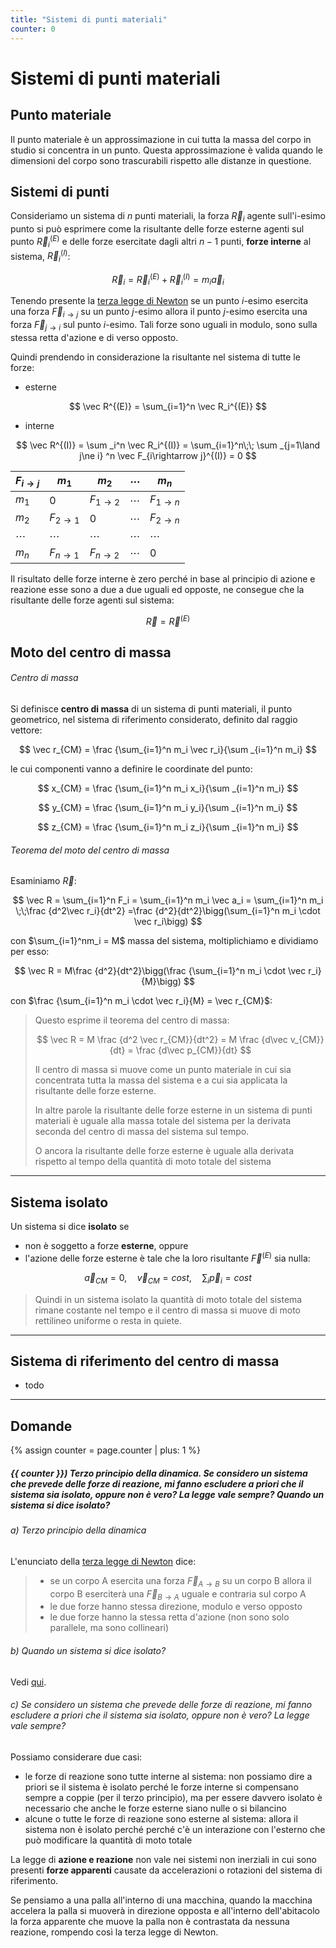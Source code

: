 ```yaml
---
title: "Sistemi di punti materiali"
counter: 0
---
```

# Sistemi di punti materiali
## Punto materiale
Il punto materiale è un approssimazione in cui tutta la massa del corpo in studio si concentra in un punto. Questa approssimazione è valida quando le dimensioni del corpo sono trascurabili rispetto alle distanze in questione.

## Sistemi di punti

Consideriamo un sistema di $n$ punti materiali, la forza $\vec R_i$ agente sull'i-esimo punto si può esprimere come la risultante delle forze esterne agenti sul punto $\vec R_i^{(E)}$ e delle forze esercitate dagli altri $n-1$ punti, __forze interne__ al sistema, $\vec R_i^{(I)}$:

$$
\vec R_i = \vec R_i^{(E)} + \vec R_i^{(I)} =m_i \vec a_i
$$

Tenendo presente la [terza legge di Newton](dinamica.md#terza-legge-di-newton-principio-di-azione-e-reazione) se un punto $i$-esimo esercita una forza $\vec F_{i\rightarrow j}$ su un punto $j$-esimo allora il punto $j$-esimo esercita una forza $\vec F_{j\rightarrow i}$ sul punto $i$-esimo. Tali forze sono uguali in modulo, sono sulla stessa retta d'azione e di verso opposto.

Quindi prendendo in considerazione la risultante nel sistema di tutte le forze:
- esterne 

$$
\vec R^{(E)} = \sum_{i=1}^n \vec R_i^{(E)}
$$

- interne

$$
\vec R^{(I)} = \sum _i^n \vec R_i^{(I)} = \sum_{i=1}^n\;\; \sum _{j=1\land j\ne i} ^n \vec F_{i\rightarrow j}^{(I)} = 0
$$

|$F_{i\rightarrow j}$|$m_1$|$m_2$|$\cdots$|$m_n$|
|-|-|-|-|-|
|$m_1$|$0$|$F_{1\rightarrow 2}$ |$\cdots$| $F_{1\rightarrow n}$|
|$m_2$|$F_{2\rightarrow 1}$| $0$ | $\cdots$ | $F_{2\rightarrow n}$
|$\cdots$|$\cdots$|$\cdots$|$\cdots$|$\cdots$|
|$m_n$|$F_{n\rightarrow 1}$|$F_{n\rightarrow 2}$|$\cdots$|$0$|

Il risultato delle forze interne è zero perché in base al principio di azione e reazione esse sono a due a due uguali ed opposte, ne consegue che la risultante delle forze agenti sul sistema:

$$
\vec R = \vec R^{(E)}
$$

## Moto del centro di massa
###### Centro di massa
Si definisce __centro di massa__ di un sistema di punti materiali, il punto geometrico, nel sistema di riferimento considerato, definito dal raggio vettore:

$$
\vec r_{CM} = \frac {\sum_{i=1}^n m_i \vec r_i}{\sum _{i=1}^n m_i}
$$

le cui componenti vanno a definire le coordinate del punto:

$$
x_{CM} = \frac {\sum_{i=1}^n m_i  x_i}{\sum _{i=1}^n m_i}
$$

$$
y_{CM} = \frac {\sum_{i=1}^n m_i  y_i}{\sum _{i=1}^n m_i}
$$

$$
z_{CM} = \frac {\sum_{i=1}^n m_i  z_i}{\sum _{i=1}^n m_i}
$$

###### Teorema del moto del centro di massa
Esaminiamo $\vec R$:

$$
\vec R = \sum_{i=1}^n F_i = \sum_{i=1}^n m_i \vec a_i = \sum_{i=1}^n m_i \;\;\frac {d^2\vec r_i}{dt^2} =\frac {d^2}{dt^2}\bigg(\sum_{i=1}^n m_i \cdot \vec r_i\bigg)
$$

con $\sum_{i=1}^nm_i = M$ massa del sistema, moltiplichiamo e dividiamo per esso:

$$
\vec R = M\frac {d^2}{dt^2}\bigg(\frac {\sum_{i=1}^n m_i \cdot \vec r_i}{M}\bigg)
$$ 

con $\frac {\sum_{i=1}^n m_i \cdot \vec r_i}{M} = \vec r_{CM}$: 

>Questo esprime il teorema del centro di massa:
>
>$$
>\vec R = M \frac {d^2 \vec r_{CM}}{dt^2} = M \frac {d\vec v_{CM}}{dt} = \frac {d\vec p_{CM}}{dt}
>$$
>
> Il centro di massa si muove come un punto materiale in cui sia concentrata tutta la massa del sistema e a cui sia applicata la risultante delle forze esterne.
>
> In altre parole la risultante delle forze esterne in un sistema di punti materiali è uguale alla massa totale del sistema per la derivata seconda del centro di massa del sistema sul tempo.
>
> O ancora la risultante delle forze esterne è uguale alla derivata rispetto al tempo della quantità di moto totale del sistema 

---

## Sistema isolato

Un sistema si dice __isolato__ se 
- non è soggetto a forze __esterne__, oppure 
- l'azione delle forze esterne è tale che la loro risultante $\vec F^{(E)}$ sia nulla:

$$ \vec a_{CM} = 0,\quad \vec v_{CM} = cost,\quad \sum_i \vec p_i = cost $$

>Quindi in un sistema isolato la quantità di moto totale  del sistema rimane costante nel tempo e il centro di massa si muove di moto rettilineo uniforme o resta in quiete.

>

---

## Sistema di riferimento del centro di massa

- todo

---

## Domande

{% assign counter = page.counter | plus: 1 %}
##### {{ counter }}) Terzo principio della dinamica. Se considero un sistema che prevede delle forze di reazione, mi fanno escludere a priori che il sistema sia isolato, oppure non è vero? La legge vale sempre? Quando un sistema si dice isolato?

###### a) Terzo principio della dinamica
L'enunciato della [terza legge di Newton](dinamica.md#terza-legge-di-newton-principio-di-azione-e-reazione) dice:
> - se un corpo <span class="color">A</span> esercita una forza $\vec F_{A\rightarrow B}$ su un corpo <span class="color">B</span> allora il corpo <span class="color">B</span> eserciterà una $\vec F_{B\rightarrow A}$ uguale e contraria sul corpo <span class="color">A</span>
> - le due forze hanno stessa direzione, modulo e verso opposto 
> - le due forze hanno la stessa retta d'azione (non sono solo parallele, ma sono collineari)

###### b) Quando un sistema si dice isolato?

Vedi [qui](#sistema-isolato).

###### c)  Se considero un sistema che prevede delle forze di reazione, mi fanno escludere a priori che il sistema sia isolato, oppure non è vero? La legge vale sempre?

Possiamo considerare due casi:
- le forze di reazione sono tutte interne al sistema: non possiamo dire a priori se il sistema è isolato perché le forze interne si compensano sempre a coppie (per il terzo principio), ma per essere davvero isolato è necessario che anche le forze esterne siano nulle o si bilancino
- alcune o tutte le forze di reazione sono esterne al sistema: allora il sistema non è isolato perché perché c'è un interazione con l'esterno che può modificare la quantità di moto totale

La legge di __azione e reazione__ non vale nei sistemi non inerziali in cui sono presenti __forze apparenti__ causate da accelerazioni o rotazioni del sistema di riferimento.

Se pensiamo a una palla all'interno di una macchina, quando la macchina accelera la palla si muoverà in direzione opposta e all'interno dell'abitacolo la forza apparente che muove la palla non è contrastata da nessuna reazione, rompendo così la terza legge di Newton.